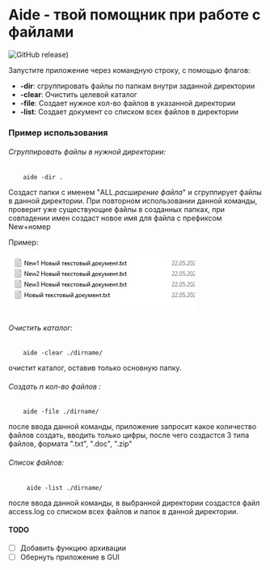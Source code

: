 # Aide - твой помощник при работе с файлами
![GitHub release)](https://img.shields.io/github/v/release/ArtemCyou/aide?style=flat-square)

Запустите приложение через командную строку, с помощью флагов:

 + **-dir**: сгруппировать файлы по папкам внутри заданной директории
 + **-clear**: Очистить целевой каталог
 + **-file**: Создает нужное кол-во файлов в указанной директории
 + **-list**: Создает документ со списком всех файлов в директории

### Пример использования
###### Сгруппировать файлы в нужной директории:
        aide -dir .
Создаст папки с именем "ALL.*расширение файла*" и сгруппирует файлы 
в данной директории. При повторном использовании данной команды, проверит
уже существующие файлы в созданных папках, при совпадении имен создаст 
новое имя для файла с префиксом New+номер

Пример:
<p align="left" width="100%">
    <img src="img/newtext.jpg" alt="New document screenshot">
</p>


###### Очистить каталог:
        aide -clear ./dirname/
   очистит каталог, оставив только основную папку.     
###### Создать n кол-во файлов :
        aide -file ./dirname/
   после ввода данной команды, приложение запросит какое 
   количество файлов создать, вводить только цифры, после чего создастся
   3 типа файлов, формата ".txt", ".doc", ".zip"      
 ###### Список файлов:
         aide -list ./dirname/
 после ввода данной команды, в выбранной директории создастся файл
 access.log со списком всех файлов и папок в данной директории.                


#### TODO

- [ ] Добавить функцию архивации
- [ ] Обернуть приложение в GUI
